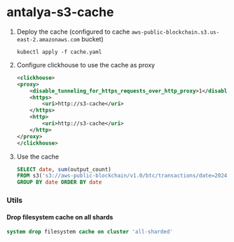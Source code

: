 # antalya-s3-cache




1. Deploy the cache (configured to cache `aws-public-blockchain.s3.us-east-2.amazonaws.com` bucket)
    ```shell
    kubectl apply -f cache.yaml
    ```
2. Configure clickhouse to use the cache as proxy
    ```xml
   <clickhouse>
    <proxy>
        <disable_tunneling_for_https_requests_over_http_proxy>1</disable_tunneling_for_https_requests_over_http_proxy>
        <https>
            <uri>http://s3-cache</uri>
        </https>
        <http>
            <uri>http://s3-cache</uri>
        </http>
    </proxy>
    </clickhouse> 
    ```
3. Use the cache
    ```sql
    SELECT date, sum(output_count)
    FROM s3('s3://aws-public-blockchain/v1.0/btc/transactions/date=2024-02*/*.parquet', NOSIGN)
    GROUP BY date ORDER BY date
    ```


### Utils



#### Drop filesystem cache on all shards
```sql
system drop filesystem cache on cluster 'all-sharded'
```
